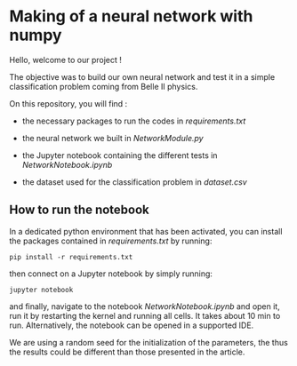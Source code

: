 # Making of a neural network with numpy

Hello, welcome to our project !

The objective was to build our own neural network and test it in a simple classification problem coming from Belle II physics.

On this repository, you will find : 

* the necessary packages to run the codes in *requirements.txt*

* the neural network we built in *NetworkModule.py*

* the Jupyter notebook containing the different tests in *NetworkNotebook.ipynb*

* the dataset used for the classification problem in *dataset.csv*

## How to run the notebook

In a dedicated python environment that has been activated, you can install the packages contained in *requirements.txt* by running:
```
pip install -r requirements.txt
```
then connect on a Jupyter notebook by simply running:
```
jupyter notebook
```
and finally, navigate to the notebook *NetworkNotebook.ipynb* and open it, run it by restarting the kernel and running all cells. It takes about 10 min to run.
Alternatively, the notebook can be opened in a supported IDE.

We are using a random seed for the initialization of the parameters, the thus the results could be different than those presented in the article. 
